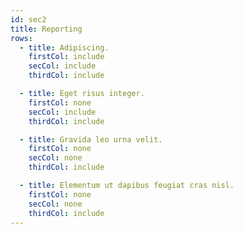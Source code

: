 ```yaml
---
id: sec2
title: Reporting
rows:
  - title: Adipiscing.
    firstCol: include
    secCol: include
    thirdCol: include

  - title: Eget risus integer.
    firstCol: none
    secCol: include
    thirdCol: include

  - title: Gravida leo urna velit.
    firstCol: none
    secCol: none
    thirdCol: include

  - title: Elementum ut dapibus feugiat cras nisl.
    firstCol: none
    secCol: none
    thirdCol: include
---
```

